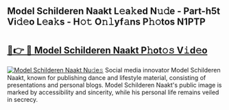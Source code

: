 ## Model Schilderen Naakt L𝚎a𝚔ed N𝚞𝚍e - Part-h5t Vi𝚍𝚎o L𝚎a𝚔s - H𝚘𝚝 O𝚗𝚕yf𝚊ns P𝚑𝚘tos N1PTP

# <h2><a href="http://kfafjj.oniu.top/?m=Model+Schilderen+Naakt">🔗👉 🔴 Model Schilderen Naakt P𝚑ot𝚘𝚜 V𝚒d𝚎o</a></h2>

[![Model Schilderen Naakt Nu𝚍e𝚜](https://i.imgur.com/0qMVB7G.gif)](http://kfafjj.oniu.top/?m=Model+Schilderen+Naakt)
Social media innovator Model Schilderen Naakt, known for publishing dance and lifestyle material, consisting of presentations and personal blogs. Model Schilderen Naakt's public image is marked by accessibility and sincerity, while his personal life remains veiled in secrecy.  
